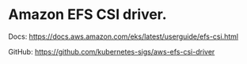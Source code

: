 # Amazon EFS CSI driver.

Docs: https://docs.aws.amazon.com/eks/latest/userguide/efs-csi.html

GitHub: https://github.com/kubernetes-sigs/aws-efs-csi-driver
